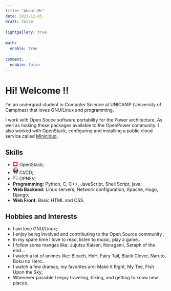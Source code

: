 ```yaml
---
title: "About Me"
date: 2021-12-05
draft: false

lightgallery: true

math:
  enable: true

comment:
  enable: false
---
```


# Hi! Welcome !! <i class="fas fa-grin-wink"></i>

I’m an undergrad student in Computer Science at UNICAMP (University of Campinas) that loves GNU/Linux and programming.

I work with Open Souce software portability for the Power architecture,
As well as making these packages available to the OpenPower community.
I also worked with OpenStack, configuring and installing a public cloud service called
[Minicloud](https://openpower.ic.unicamp.br/minicloud/).

## Skills

- <img src="images\openstack-logo.png" width="16"></img> OpenStack;
- <img src="images\jenkins-logo.png" width="16"></img> CI/CD;
- <img src="images\opnfv_logo.png" width="16"></img> OPNFV;
- **Programming:** Python, C, C++, JavaScript, Shell Script, java;
- **Web Backend:** Linux servers, Network configuration, Apache, Hugo, Django;
- **Web Front:** Basic HTML and CSS.

## Hobbies and Interests

- I am love <i class="fab fa-linux"></i> GNU/Linux;
- I enjoy being involved and contributing to the Open Source community <i class="fas fa-grin-wink"></i>;
- In my spare time I love <i class="fas fa-book"></i> to read,  <i class="fas fa-music"></i> listen to music,
<i class="fas fa-gamepad"></i> play a game...
- I follow some mangas like: Jujutsu Kaisen, Noragami, Seraph of the end...
- I watch a lot of animes like: Bleach, HxH, Fairy Tail, Black Clover, Naruto, Boku no Hero...
- I watch a few <i class="fas fa-grin-hearts"></i> dramas, my favorites are: Make it Right, My Tee, Fish Upon the Sky;
- <i class="fas fa-plane-departure"></i> Whenever possible I enjoy traveling, hiking, and getting to know new places.
